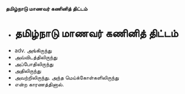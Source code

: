 **தமிழ்நாடு மாணவர் கணினித் திட்டம்**
- # தமிழ்நாடு மாணவர் கணினித் திட்டம்
- adv. அங்கிருந்து
- அவ்விடத்திலிருந்து
- அப்போதிலிருந்து
- அதிலிருந்து
- அவற்றிலிருந்து. அந்த மெய்க்கோள்களிலிருந்து
- என்ற காரணத்தினால்.

